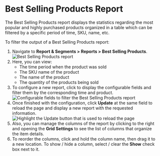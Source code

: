 <a id="best-selling-products-reports"></a>

# Best Selling Products Report

The Best Selling Products report displays the statistics regarding the most popular and highly purchased products organized in a table which can be filtered by a specific period of time, SKU, name, etc.

To filter the output of a Best Selling Products report:

1. Navigate to **Report & Segments > Reports > Best Selling Products**.
   ![Best Selling Products report](user/img/reports/system_reports_2.png)
2. Here, you can view:
   * The time period when the product was sold
   * The SKU name of the product
   * The name of the product
   * The quantity of the products being sold
3. To configure a new report, click <i class="fa fa-filter fa-lg" aria-hidden="true"></i> to display the configurable fields and filter them by the corresponding time and product.
   ![Configurable fields to filter the Best Selling Products report](user/img/reports/system_reports_3.png)
4. Once finished with the configuration, click **Update** at the same field to reload the page and display a new report with the requested information.
   ![Highlight the Update button that is used to reload the page](user/img/reports/system_reports_4.png)
5. Also, you can manage the columns of the report by clicking <i class="fa fa-cog fa-lg" aria-hidden="true"></i> to the right and opening the **Grid Settings** to see the list of columns that organize the item details.
6. To reorder the columns, click and hold the column name, then drag it to a new location. To show / hide a column, select / clear the **Show** check box next to it.

<!-- fa-bars = fa-navicon -->
<!-- Ic Tiles is used as Set As Default in saved views, and as tiles in display layout options -->
<!-- IcPencil refers to Rename in Commerce and Inline Editing in CRM -->
<!-- Check mark in the square. -->
<!-- SortDesc is also used as drop-down arrow -->
